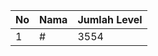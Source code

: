 | No | Nama            | Jumlah Level |
|----|-----------------|--------------|
| 1  | #    |    3554        |
